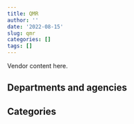 ```yaml
---
title: QMR
author: ''
date: '2022-08-15'
slug: qmr
categories: []
tags: []
---
```


<script src="/rmarkdown-libs/htmlwidgets/htmlwidgets.js"></script>
<link href="/rmarkdown-libs/datatables-css/datatables-crosstalk.css" rel="stylesheet" />
<script src="/rmarkdown-libs/datatables-binding/datatables.js"></script>
<script src="/rmarkdown-libs/jquery/jquery-3.6.0.min.js"></script>
<link href="/rmarkdown-libs/dt-core-bootstrap/css/dataTables.bootstrap.min.css" rel="stylesheet" />
<link href="/rmarkdown-libs/dt-core-bootstrap/css/dataTables.bootstrap.extra.css" rel="stylesheet" />
<script src="/rmarkdown-libs/dt-core-bootstrap/js/jquery.dataTables.min.js"></script>
<script src="/rmarkdown-libs/dt-core-bootstrap/js/dataTables.bootstrap.min.js"></script>
<link href="/rmarkdown-libs/crosstalk/css/crosstalk.min.css" rel="stylesheet" />
<script src="/rmarkdown-libs/crosstalk/js/crosstalk.min.js"></script>
<script src="/rmarkdown-libs/htmlwidgets/htmlwidgets.js"></script>
<link href="/rmarkdown-libs/datatables-css/datatables-crosstalk.css" rel="stylesheet" />
<script src="/rmarkdown-libs/datatables-binding/datatables.js"></script>
<script src="/rmarkdown-libs/jquery/jquery-3.6.0.min.js"></script>
<link href="/rmarkdown-libs/dt-core-bootstrap/css/dataTables.bootstrap.min.css" rel="stylesheet" />
<link href="/rmarkdown-libs/dt-core-bootstrap/css/dataTables.bootstrap.extra.css" rel="stylesheet" />
<script src="/rmarkdown-libs/dt-core-bootstrap/js/jquery.dataTables.min.js"></script>
<script src="/rmarkdown-libs/dt-core-bootstrap/js/dataTables.bootstrap.min.js"></script>
<link href="/rmarkdown-libs/crosstalk/css/crosstalk.min.css" rel="stylesheet" />
<script src="/rmarkdown-libs/crosstalk/js/crosstalk.min.js"></script>

Vendor content here.

## Departments and agencies

<div id="htmlwidget-1" style="width:100%;height:auto;" class="datatables html-widget"></div>
<script type="application/json" data-for="htmlwidget-1">{"x":{"style":"bootstrap","filter":"none","vertical":false,"data":[["<a href=\"/departments/aafc-aac/\">Agriculture and Agri-Food Canada<\/a>","<a href=\"/departments/aandc-aadnc/\">Crown-Indigenous Relations and Northern Affairs Canada<\/a>","<a href=\"/departments/atssc-scdata/\">Administrative Tribunals Support Service of Canada<\/a>","<a href=\"/departments/cannor/\">Canadian Northern Economic Development Agency<\/a>","<a href=\"/departments/cas-satj/\">Courts Administration Service<\/a>","<a href=\"/departments/cbsa-asfc/\">Canada Border Services Agency<\/a>","<a href=\"/departments/cer-rec/\">Canada Energy Regulator<\/a>","<a href=\"/departments/cfia-acia/\">Canadian Food Inspection Agency<\/a>","<a href=\"/departments/cic/\">Immigration, Refugees and Citizenship Canada<\/a>","<a href=\"/departments/cnsc-ccsn/\">Canadian Nuclear Safety Commission<\/a>","<a href=\"/departments/cra-arc/\">Canada Revenue Agency<\/a>","<a href=\"/departments/csa-asc/\">Canadian Space Agency<\/a>","<a href=\"/departments/csc-scc/\">Correctional Service of Canada<\/a>","<a href=\"/departments/csps-efpc/\">Canada School of Public Service<\/a>","<a href=\"/departments/cta-otc/\">Canadian Transportation Agency<\/a>","<a href=\"/departments/dfatd-maecd/\">Global Affairs Canada<\/a>","<a href=\"/departments/dfo-mpo/\">Fisheries and Oceans Canada<\/a>","<a href=\"/departments/dnd-mdn/\">National Defence<\/a>","<a href=\"/departments/ec/\">Environment and Climate Change Canada<\/a>","<a href=\"/departments/elections/\">Elections Canada<\/a>","<a href=\"/departments/erc-cee/\">RCMP External Review Committee<\/a>","<a href=\"/departments/esdc-edsc/\">Employment and Social Development Canada<\/a>","<a href=\"/departments/fin/\">Department of Finance Canada<\/a>","<a href=\"/departments/fintrac-canafe/\">Financial Transactions and Reports Analysis Centre of Canada<\/a>","<a href=\"/departments/hc-sc/\">Health Canada<\/a>","<a href=\"/departments/iaac-aeic/\">Impact Assessment Agency of Canada<\/a>","<a href=\"/departments/ic/\">Innovation, Science and Economic Development Canada<\/a>","<a href=\"/departments/infc/\">Infrastructure Canada<\/a>","<a href=\"/departments/irb-cisr/\">Immigration and Refugee Board of Canada<\/a>","<a href=\"/departments/isc-sac/\">Indigenous Services Canada<\/a>","<a href=\"/departments/jus/\">Department of Justice Canada<\/a>","<a href=\"/departments/mgerc-ceegm/\">Military Grievances External Review Committee<\/a>","<a href=\"/departments/nrc-cnrc/\">National Research Council Canada<\/a>","<a href=\"/departments/nrcan-rncan/\">Natural Resources Canada<\/a>","<a href=\"/departments/nserc-crsng/\">Natural Sciences and Engineering Research Council of Canada<\/a>","<a href=\"/departments/oci-bec/\">The Correctional Investigator Canada<\/a>","<a href=\"/departments/ocol-clo/\">Office of the Commissioner of Official Languages<\/a>","<a href=\"/departments/osfi-bsif/\">Office of the Superintendent of Financial Institutions Canada<\/a>","<a href=\"/departments/pc/\">Parks Canada<\/a>","<a href=\"/departments/pch/\">Canadian Heritage<\/a>","<a href=\"/departments/pco-bcp/\">Privy Council Office<\/a>","<a href=\"/departments/phac-aspc/\">Public Health Agency of Canada<\/a>","<a href=\"/departments/polar-polaire/\">Polar Knowledge Canada<\/a>","<a href=\"/departments/ps-sp/\">Public Safety Canada<\/a>","<a href=\"/departments/psc-cfp/\">Public Service Commission of Canada<\/a>","<a href=\"/departments/pwgsc-tpsgc/\">Public Services and Procurement Canada<\/a>","<a href=\"/departments/rcmp-grc/\">Royal Canadian Mounted Police<\/a>","<a href=\"/departments/sirc-csars/\">Security Intelligence Review Committee<\/a>","<a href=\"/departments/ssc-spc/\">Shared Services Canada<\/a>","<a href=\"/departments/statcan/\">Statistics Canada<\/a>","<a href=\"/departments/tbs-sct/\">Treasury Board of Canada Secretariat<\/a>","<a href=\"/departments/tc/\">Transport Canada<\/a>","<a href=\"/departments/tsb-bst/\">Transportation Safety Board of Canada<\/a>","<a href=\"/departments/vac-acc/\">Veterans Affairs Canada<\/a>","<a href=\"/departments/wage/\">Department for Women and Gender Equality<\/a>"],["$     1,058.49","$   736,516.21","$    73,394.73",null,"$   101,976.51","$ 1,129,194.56","$    22,524.75","$   138,583.07","$    40,651.75","$   287,799.50",null,"$   314,058.72",null,null,"$    13,532.00","$   224,865.15","$   446,633.84","$   521,604.70","$   117,028.14","$   155,109.56",null,"$    50,659.77",null,null,"$ 1,174,251.52","$    24,972.23","$    67,279.18","$    35,635.29",null,"$   542,028.18",null,"$   108,214.12","$    40,245.44","$   238,369.89",null,"$        10.94","$    70,074.32",null,"$    19,775.00","$    34,776.00","$    28,803.64","$ 1,071,091.93",null,"$   151,507.57",null,"$   319,581.39",null,null,"$   207,799.47","$    84,750.00","$   237,542.53","$   388,345.86",null,"$    97,841.66",null],["$    34,178.71","$   727,893.13",null,null,"$    30,055.81","$ 1,078,971.46","$    14,421.03","$    42,903.29",null,"$   213,683.02","$   133,018.10","$    87,698.06","$    35,333.86","$   240,478.62","$    13,532.00","$   238,467.57","$   303,340.07","$ 1,268,745.83","$   124,281.57","$    68,040.17",null,"$   204,619.89","$    92,377.50","$    49,720.00","$ 1,255,340.97",null,"$   194,299.30","$    45,510.75",null,"$   993,568.76","$    56,726.00",null,"$    65,218.44","$   145,546.23",null,"$    52,522.55",null,null,"$   160,275.15",null,"$    19,223.62","$   305,876.53",null,"$   330,543.20","$       422.80","$   149,372.20",null,"$    22,019.00","$   132,937.48","$   133,023.60","$   500,945.39","$   228,051.32","$    24,834.60","$    22,636.84","$       731.91"],["$   214,289.93","$   498,818.28","$    55,172.25","$    22,092.20","$   158,798.74","$ 1,305,478.99","$    10,551.97","$    65,468.89",null,"$   221,089.55","$   184,371.51","$    10,885.25","$   220,419.20","$    95,618.46","$    16,464.78","$   260,467.52","$    83,488.87","$ 1,604,457.76","$   215,420.66","$   101,048.35","$    37,664.73","$   384,810.49",null,null,"$   730,404.16",null,"$    57,555.43","$    39,999.99","$    89,324.68","$   878,733.46",null,null,"$       904.00","$   893,201.66","$     2,172.25","$    52,666.45","$   165,674.83",null,"$    48,981.53",null,null,"$   432,449.18",null,"$   203,359.30","$     8,144.44","$   270,294.65","$    24,831.75",null,"$   182,866.10",null,"$   875,251.64","$   271,856.86",null,"$    99,615.00","$   184,600.19"],["$   234,371.47","$   319,951.23","$    58,586.25",null,"$   268,105.35","$ 1,686,852.10","$    65,364.32","$   131,275.25","$   105,047.86","$    46,785.87","$   195,331.31","$    16,950.00","$    56,432.68","$    70,508.78","$     8,448.44","$   298,398.15","$   265,323.20","$   929,170.49","$   104,307.02","$    92,924.50","$     1,738.37","$   398,950.03",null,null,"$   385,677.04","$    28,250.00","$   274,273.69","$   101,889.49","$   138,198.72","$   987,267.95","$    41,245.00",null,"$     7,106.18","$   243,011.10","$    49,061.72","$    52,522.55","$    23,317.81","$     3,975.42","$   255,195.19","$    88,699.35",null,"$   296,502.60","$    39,324.00","$   244,869.82","$   100,703.76","$   353,353.37","$     2,800.32",null,"$   211,512.67","$    39,776.43","$   549,029.54","$   206,633.33",null,"$    74,586.20","$   101,299.01"]],"container":"<table class=\"table table-striped table-hover row-border order-column display\">\n  <thead>\n    <tr>\n      <th>Department<\/th>\n      <th>2017-2018<\/th>\n      <th>2018-2019<\/th>\n      <th>2019-2020<\/th>\n      <th>2020-2021<\/th>\n    <\/tr>\n  <\/thead>\n<\/table>","options":{"order":[[4,"desc"]],"pageLength":10,"autoWidth":true,"columnDefs":[],"orderClasses":false}},"evals":[],"jsHooks":[]}</script>

## Categories

<div id="htmlwidget-2" style="width:100%;height:auto;" class="datatables html-widget"></div>
<script type="application/json" data-for="htmlwidget-2">{"x":{"style":"bootstrap","filter":"none","vertical":false,"data":[["<a href=\"/categories/1_facilities_and_construction/\">Facilities and construction<\/a>","<a href=\"/categories/2_professional_services/\">Professional services<\/a>","<a href=\"/categories/3_information_technology/\">Information technology<\/a>","<a href=\"/categories/4_medical/\">Medical<\/a>","<a href=\"/categories/9_human_capital/\">Human capital<\/a>"],[null,"$ 8,191,515.30","$   916,830.00",null,"$   209,742.30"],[null,"$ 8,115,050.94","$ 1,506,820.16",null,"$   219,515.22"],["$     2,205.95","$ 9,352,401.66","$ 1,709,971.60","$     4,312.17","$   210,874.57"],["$    34,327.64","$ 8,142,289.90","$ 1,723,467.48","$   118,301.63","$   236,518.28"]],"container":"<table class=\"table table-striped table-hover row-border order-column display\">\n  <thead>\n    <tr>\n      <th>Category<\/th>\n      <th>2017-2018<\/th>\n      <th>2018-2019<\/th>\n      <th>2019-2020<\/th>\n      <th>2020-2021<\/th>\n    <\/tr>\n  <\/thead>\n<\/table>","options":{"order":[[4,"desc"]],"pageLength":20,"autoWidth":true,"columnDefs":[],"orderClasses":false,"lengthMenu":[10,20,25,50,100]}},"evals":[],"jsHooks":[]}</script>
